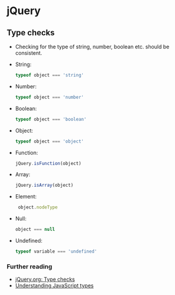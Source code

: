 # jQuery

## Type checks

- Checking for the type of string, number, boolean etc. should be consistent.

 - String:
    ```javascript
    typeof object === 'string'
    ```
 - Number:
    ```javascript
    typeof object === 'number'
    ```
 - Boolean:
    ```javascript
    typeof object === 'boolean'
    ```
 - Object:
    ```javascript
    typeof object === 'object'
    ```
 - Function:
    ```javascript
    jQuery.isFunction(object)
    ```
 - Array:
    ```javascript
    jQuery.isArray(object)
    ```
 - Element:
    ```javascript
     object.nodeType
    ```
 - Null:
    ```javascript
    object === null
    ```
 - Undefined:
    ```javascript
    typeof variable === 'undefined'
    ```

### Further reading
- [jQuery.org: Type checks](https://contribute.jquery.org/style-guide/js/#type-checks)
- [Understanding JavaScript types](https://toddmotto.com/understanding-javascript-types-and-reliable-type-checking)
